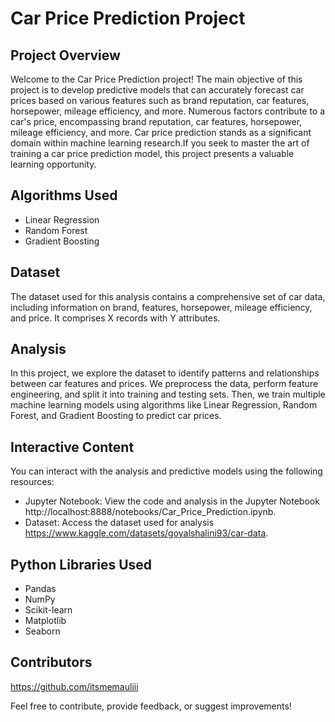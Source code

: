 # Car Price Prediction Project

## Project Overview

Welcome to the Car Price Prediction project! The main objective of this project is to develop predictive models that can accurately forecast car prices based on various features such as brand reputation, car features, horsepower, mileage efficiency, and more.
Numerous factors contribute to a car's price, encompassing brand reputation, car features, horsepower, mileage efficiency, and more. Car price prediction stands as a significant domain within machine learning
research.If you seek to master the art of training a car price prediction model, this project presents a valuable learning opportunity.

## Algorithms Used

- Linear Regression
- Random Forest
- Gradient Boosting

## Dataset

The dataset used for this analysis contains a comprehensive set of car data, including information on brand, features, horsepower, mileage efficiency, and price. It comprises X records with Y attributes.

## Analysis

In this project, we explore the dataset to identify patterns and relationships between car features and prices. We preprocess the data, perform feature engineering, and split it into training and testing sets. Then, we train multiple machine learning models using algorithms like Linear Regression, Random Forest, and Gradient Boosting to predict car prices.

## Interactive Content

You can interact with the analysis and predictive models using the following resources:

- Jupyter Notebook: View the code and analysis in the Jupyter Notebook http://localhost:8888/notebooks/Car_Price_Prediction.ipynb.
- Dataset: Access the dataset used for analysis https://www.kaggle.com/datasets/goyalshalini93/car-data.

## Python Libraries Used

- Pandas
- NumPy
- Scikit-learn
- Matplotlib
- Seaborn

## Contributors

https://github.com/itsmemauliii

Feel free to contribute, provide feedback, or suggest improvements!
